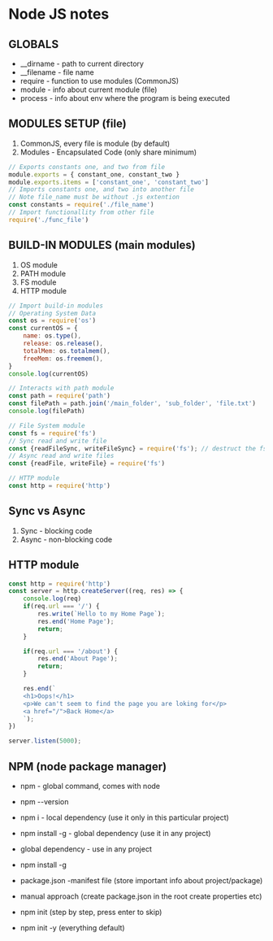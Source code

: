 # Node JS notes

## GLOBALS
- __dirname - path to current directory
- __filename - file name
- require - function to use modules (CommonJS)
- module - info about current module (file)
- process - info about env where the program is being executed

## MODULES SETUP (file)
1. CommonJS, every file is module (by default)
2. Modules - Encapsulated Code (only share minimum)

```javascript
// Exports constants one, and two from file
module.exports = { constant_one, constant_two }
module.exports.items = ['constant_one', 'constant_two']
// Imports constants one, and two into another file
// Note file_name must be without .js extention
const constants = require('./file_name')
// Import functionallity from other file
require('./func_file')
```

## BUILD-IN MODULES (main modules)
1. OS module
2. PATH module
3. FS module
4. HTTP module 

```javascript
// Import build-in modules
// Operating System Data
const os = require('os')
const currentOS = {
    name: os.type(),
    release: os.release(),
    totalMem: os.totalmem(),
    freeMem: os.freemem(),
}
console.log(currentOS)

// Interacts with path module
const path = require('path')
const filePath = path.join('/main_folder', 'sub_folder', 'file.txt')
console.log(filePath)

// File System module
const fs = require('fs')
// Sync read and write file
const {readFileSync, writeFileSync} = require('fs'); // destruct the fs module with {readFileSync, writeFileSync}
// Async read and write files
const {readFile, writeFile} = require('fs') 

// HTTP module
const http = require('http')
```

## Sync vs Async
1. Sync - blocking code
2. Async - non-blocking code

## HTTP module
```javascript
const http = require('http')
const server = http.createServer((req, res) => {
    console.log(req)
    if(req.url === '/') {
        res.write(`Hello to my Home Page`);
        res.end('Home Page');
        return;
    }

    if(req.url === '/about') {
        res.end('About Page');
        return;
    }

    res.end(`
    <h1>Oops!</h1>
    <p>We can't seem to find the page you are loking for</p>
    <a href="/">Back Home</a>
    `);
})

server.listen(5000);
```

## NPM (node package manager)
- npm - global command, comes with node
- npm --version
- npm i <packageName> - local dependency (use it only in this particular project)
- npm install -g <packageName> - global dependency (use it in any project)

- global dependency - use in any project
- npm install -g <packageName>

- package.json -manifest file (store important info about project/package)
- manual approach (create package.json in the root create properties etc)
- npm init (step by step, press enter to skip)
- npm init -y (everything default)
